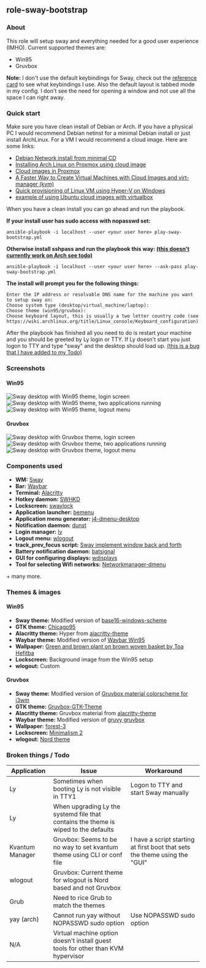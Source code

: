## role-sway-bootstrap 
### About  
This role will setup sway and everything needed for a good user experience (IMHO). Current supported themes are:  
* Win95
* Gruvbox

**Note:** I don't use the default keybindings for Sway, check out the [reference card](/files/help/sway%20-%20Reference%20Card.html) to see what keybindings I use. Also the default layout is tabbed mode in my config. I don't see the need for opening a window and not use all the space I can right away. 
### Quick start  
Make sure you have clean install of Debian or Arch. If you have a physical PC I would recommend Debian netinst for a minimal Debian install or just install ArchLinux. For a VM I would recommend a cloud image. Here are some links:  
* [Debian Network install from minimal CD](https://www.debian.org/CD/netinst/)
* [Installing Arch Linux on Proxmox using cloud image](https://wiki.archlinux.org/title/Arch_Linux_on_a_VPS#Proxmox)
* [Cloud images in Proxmox](https://gist.github.com/chriswayg/b6421dcc69cb3b7e41f2998f1150e1df)
* [A Faster Way to Create Virtual Machines with Cloud Images and virt-manager (kvm)](https://codeofconnor.com/a-faster-way-to-create-virtual-machines-with-cloud-images-and-virt-manager/)
* [Quick provisioning of Linux VM using Hyper-V on Windows](https://github.com/schtritoff/hyperv-vm-provisioning)
* [example of using Ubuntu cloud images with virtualbox](https://gist.github.com/smoser/6066204)  

When you have a clean install you can go ahead and run the playbook.  

**If your install user has sudo access with nopasswd set:**  
```
ansible-playbook -i localhost --user <your user here> play-sway-bootstrap.yml
```
**Otherwise install sshpass and run the playbook this way: [(this doesn't currently work on Arch see todo)](#broken-things--todo)**
```
ansible-playbook -i localhost --user <your user here> --ask-pass play-sway-bootstrap.yml
``` 
**The install will prompt you for the following things:**    
```
Enter the IP address or resolvable DNS name for the machine you want to setup sway on:  
Choose system type (desktop/virtual_machine/laptop):  
Choose theme (win95/gruvbox):  
Choose keyboard layout, this is usually a two letter country code (see https://wiki.archlinux.org/title/Linux_console/Keyboard_configuration):  
```  

After the playbook has finished all you need to do is restart your machine and you should be greeted by Ly login or TTY. If Ly doesn't start you just logon to TTY and type "sway" and the desktop should load up. [(this is a bug that I have added to my Todo)](#broken-things--todo)
### Screenshots
#### Win95
![Sway desktop with Win95 theme, login screen](/screenshots/win95/win95_ly_prompt.jpg "Sway - Ly Win95 theme")
![Sway desktop with Win95 theme, two applications running](/screenshots/win95/win95_desktop.jpg "Sway - Win95 theme desktop")
![Sway desktop with Win95 theme, logout menu](/screenshots/win95/win95_logout.jpg "Sway - Win95 theme logout menu")
#### Gruvbox
![Sway desktop with Gruvbox theme, login screen](/screenshots/gruvbox/gruvbox_ly.jpg "Sway - Ly Gruvbox theme")
![Sway desktop with Gruvbox theme, two applications running](/screenshots/gruvbox/gruvbox_desktop.jpg "Sway - Gruvbox theme desktop")
![Sway desktop with Gruvbox theme, logout menu](/screenshots/gruvbox/gruvbox_logout.jpg "Sway - Gruvbox theme logout menu")
### Components used  
* **WM:** [Sway](https://swaywm.org)
* **Bar:** [Waybar](https://github.com/Alexays/Waybar)
* **Terminal:** [Alacritty](https://alacritty.org/)
* **Hotkey daemon:** [SWHKD](https://git.sr.ht/~shinyzenith/swhkd)
* **Lockscreen:** [swaylock](https://github.com/swaywm/swaylock)
* **Application launcher:** [bemenu](https://github.com/Cloudef/bemenu)
* **Application menu generator:** [j4-dmenu-desktop](https://github.com/enkore/j4-dmenu-desktop)
* **Notification daemon:** [dunst](https://dunst-project.org/)
* **Login manager:** [ly](https://github.com/fairyglade/ly)
* **Logout menu:** [wlogout](https://github.com/ArtsyMacaw/wlogout)
* **track_prev_focus script:** [Sway implement window back and forth](https://www.reddit.com/r/swaywm/comments/etpjix/i_created_a_script_to_implement_window_back_and/?utm_source=share&utm_medium=web2x&context=3)
* **Battery notification daemon:** [batsignal](https://github.com/electrickite/batsignal)
* **GUI for configuring displays:** [wdisplays](https://github.com/artizirk/wdisplays)
* **Tool for selecting Wifi networks:** [Networkmanager-dmenu](https://github.com/firecat53/networkmanager-dmenu)

\+ many more.
### Themes & images
#### Win95 
* **Sway theme:** Modified version of [base16-windows-scheme](https://github.com/funguscolander/base16-windows-scheme)
* **GTK theme:** [Chicago95](https://github.com/grassmunk/Chicago95)
* **Alacritty theme:** Hyper from [alacritty-theme](https://github.com/alacritty/alacritty-theme)
* **Waybar theme:** Modified version of [Waybar Win95](https://www.reddit.com/r/unixporn/comments/18af8fv/sway_waybar_my_windows95_inspired_theme)
* **Wallpaper:** [Green and brown plant on brown woven basket by Toa Hefitba](https://unsplash.com/photos/green-and-brown-plant-on-brown-woven-basket-p6GQoZHw_TI)
* **Lockscreen:** Background image from the Win95 setup
* **wlogout:** Custom
#### Gruvbox  
* **Sway theme:** Modified version of [Gruvbox material colorscheme for i3wm](https://gist.github.com/Cardoso1994/80641d652a4adcf6c8f718ebc3770ab9)
* **GTK theme:** [Gruvbox-GTK-Theme](https://github.com/Fausto-Korpsvart/Gruvbox-GTK-Theme)
* **Alacritty theme:** Gruvbox material from [alacritty-theme](https://github.com/alacritty/alacritty-theme)
* **Waybar theme:** Modified version of [gruvy gruvbox](https://www.reddit.com/r/unixporn/comments/rhi6m6/sway_wayland_with_gruvy_gruvbox)
* **Wallpaper:** [forest-3](https://gruvbox-wallpapers.pages.dev/wallpapers/irl)
* **Lockscreen:** [Minimalism 2](https://hdqwalls.com/minimalism-2-wallpaper)
* **wlogout:** [Nord theme](https://gist.github.com/exdeniz/dea6b4817b8d35cecb8f21a13c6e7aa6)
### Broken things / Todo
| Application     | Issue                                                                               | Workaround                                                                 |
|-----------------|-------------------------------------------------------------------------------------|----------------------------------------------------------------------------|
| Ly              | Sometimes when booting Ly is not visible in TTY1                                    | Logon to TTY and start Sway manually                                       |
| Ly              | When upgrading Ly the systemd file that contains the theme is wiped to the defaults |                                                                            |
| Kvantum Manager | Gruvbox: Seems to be no way to set kvantum theme using CLI or conf file             | I have a script starting at first boot that sets the theme using the "GUI" |
| wlogout         | Gruvbox: Current theme for wlogout is Nord based and not Gruvbox                    |                                                                            |
| Grub            | Need to rice Grub to match the themes                                               |                                                                            |
| yay (arch)      | Cannot run yay without NOPASSWD sudo option                                         | Use NOPASSWD sudo option                                                   |
| N/A             | Virtual machine option doesn't install guest tools for other than KVM hypervisor    |                                                                            |
